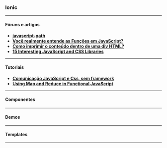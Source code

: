 ### Ionic

---

#### Fóruns e artigos
- __[javascript-path](https://github.com/ericdouglas/javascript-path)__
- __[Você realmente entende as Funções em JavaScript?](https://braziljs.org/blog/funcoes-em-javascript/)__
- __[Como imprimir o conteúdo dentro de uma div HTML?](http://pt.stackoverflow.com/questions/782/como-imprimir-o-conte%C3%BAdo-dentro-de-uma-div-html)__
- __[15 Interesting JavaScript and CSS Libraries](http://tutorialzine.com/2016/10/15-interesting-javascript-and-css-libraries-for-october-2016/)__

---

#### Tutoriais
- __[Comunicação JavaScript e Css, sem framework](http://forum.tableless.com.br/t/comunicacao-javascript-e-css-sem-framework/1003)__
- __[Using Map and Reduce in Functional JavaScript](http://www.sitepoint.com/map-reduce-functional-javascript/)__


---

#### Componentes

---

#### Demos

---

#### Templates

---